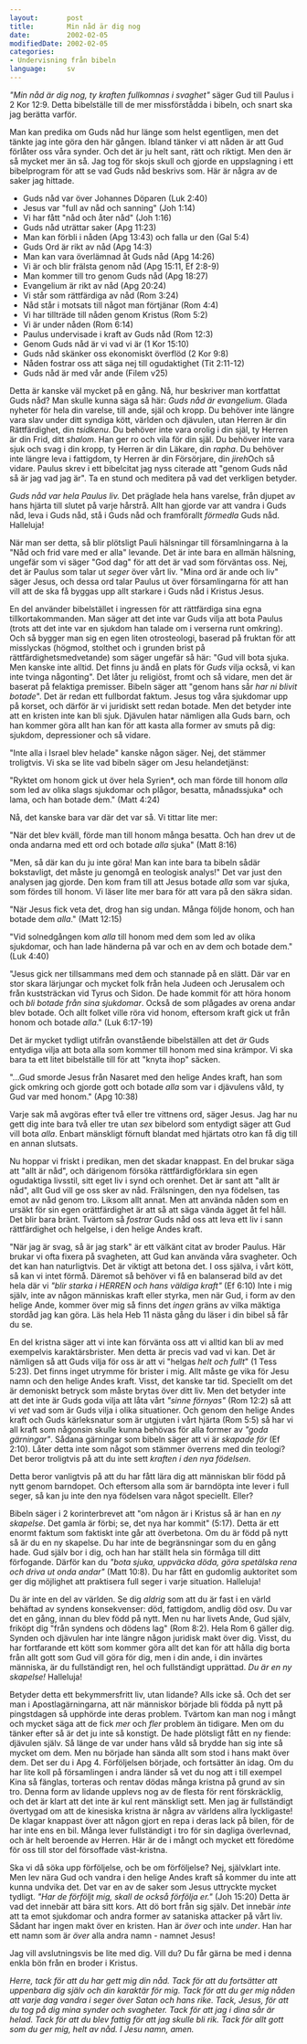 ```yaml
---
layout:       post
title:        Min nåd är dig nog
date:         2002-02-05
modifiedDate: 2002-02-05
categories:
- Undervisning från bibeln
language:     sv
---
```

<em>"Min nåd är dig nog, ty kraften fullkomnas i
svaghet"</em> säger Gud till Paulus i 2 Kor 12:9. Detta bibelställe
till de mer missförstådda i bibeln, och snart ska jag berätta
varför.

Man kan predika om Guds nåd hur länge som helst egentligen,
men det tänkte jag inte göra den här gången. Ibland tänker vi att
nåden är att Gud förlåter oss våra synder. Och det är ju helt sant,
rätt och riktigt. Men den är så mycket mer än så. Jag tog för skojs
skull och gjorde en uppslagning i ett bibelprogram för att se vad Guds
nåd beskrivs som. Här är några av de saker jag
hittade.

<ul>
<li>Guds nåd var över Johannes Döparen (Luk
2:40)</li>
<li>Jesus var "full av nåd och sanning" (Joh
1:14)</li>
<li>Vi har fått "nåd och åter nåd" (Joh
1:16)</li>
<li>Guds nåd uträttar saker (Apg 11:23)</li>
<li>Man
kan förbli i nåden (Apg 13:43) och falla ur den (Gal
5:4)</li>
<li>Guds Ord är rikt av nåd (Apg 14:3)</li>
<li>Man
kan vara överlämnad åt Guds nåd (Apg 14:26)</li>
<li>Vi är och blir
frälsta genom nåd (Apg 15:11, Ef 2:8-9)</li>
<li>Man kommer till
tro genom Guds nåd (Apg 18:27)</li>
<li>Evangelium är rikt av nåd
(Apg 20:24)</li>
<li>Vi står som rättfärdiga av nåd (Rom
3:24)</li>
<li>Nåd står i motsats till något man förtjänar (Rom
4:4)</li>
<li>Vi har tillträde till nåden genom Kristus (Rom
5:2)</li>
<li>Vi är under nåden (Rom 6:14)</li>
<li>Paulus
undervisade i kraft av Guds nåd (Rom 12:3)</li>
<li>Genom Guds nåd
är vi vad vi är (1 Kor 15:10)</li>
<li>Guds nåd skänker oss
ekonomiskt överflöd (2 Kor 9:8)</li>
<li>Nåden fostrar oss att säga
nej till ogudaktighet (Tit 2:11-12)</li>
<li>Guds nåd är med vår
ande (Filem v25)</li>
</ul>

Detta är kanske väl mycket på en
gång. Nå, hur beskriver man kortfattat Guds nåd? Man skulle kunna säga
så här: <em>Guds nåd är evangelium</em>. Glada nyheter för hela din
varelse, till ande, själ och kropp. Du behöver inte längre vara slav
under ditt syndiga kött, världen och djävulen, utan Herren är din
Rättfärdighet, din <em>tsidkenu</em>. Du behöver inte vara orolig i
din själ, ty Herren är din Frid, ditt <em>shalom</em>. Han ger ro och
vila för din själ. Du behöver inte vara sjuk och svag i din kropp, ty
Herren är din Läkare, din <em>rapha</em>. Du behöver inte längre leva
i fattigdom, ty Herren är din Försörjare, din <em>jireh</em>Och så
vidare. Paulus skrev i ett bibelcitat jag nyss citerade att "genom
Guds nåd så är jag vad jag är". Ta en stund och meditera på vad det
verkligen betyder.

<em>Guds nåd var hela Paulus liv.</em> Det
präglade hela hans varelse, från djupet av hans hjärta till slutet på
varje hårstrå. Allt han gjorde var att vandra i Guds nåd, leva i Guds
nåd, stå i Guds nåd och framförallt <em>förmedla</em> Guds
nåd. Halleluja!

När man ser detta, så blir plötsligt Pauli
hälsningar till församlningarna à la "Nåd och frid vare med er alla"
levande. Det är inte bara en allmän hälsning, ungefär som vi säger
"God dag" för att det är vad som förväntas oss. Nej, det är Paulus
som talar ut <em>seger</em> över vårt liv. "Mina ord är ande och
liv" säger Jesus, och dessa ord talar Paulus ut över församlingarna
för att han vill att de ska få byggas upp allt starkare i Guds nåd i
Kristus Jesus.

En del använder bibelstället i ingressen för att
rättfärdiga sina egna tillkortakommanden. Man säger att det inte var
Guds vilja att bota Paulus (trots att det inte var en sjukdom han
talade om i verserna runt omkring). Och så bygger man sig en egen
liten otrosteologi, baserad på fruktan för att misslyckas (högmod,
stolthet och i grunden brist på rättfärdighetsmedvetande) som säger
ungefär så här: "Gud vill bota sjuka. Men kanske inte alltid. Det
finns ju ändå en plats för <em>Guds</em> vilja också, vi kan inte
tvinga någonting". Det låter ju religiöst, fromt och så vidare, men
det är baserat på felaktiga premisser. Bibeln säger att "genom hans
sår <em>har ni blivit botade</em>". Det är redan ett fullbordat
faktum. Jesus tog våra sjukdomar upp på korset, och därför är vi
juridiskt sett redan botade. Men det betyder inte att en kristen inte
kan bli sjuk. Djävulen hatar nämligen alla Guds barn, och han kommer
göra allt han kan för att kasta alla former av smuts på dig: sjukdom,
depressioner och så vidare.

"Inte alla i Israel blev helade"
kanske någon säger. Nej, det stämmer troligtvis. Vi ska se lite vad
bibeln säger om Jesu helandetjänst:

"Ryktet om honom gick ut
över hela Syrien*, och man förde till honom <em>alla</em> som led av
olika slags sjukdomar och plågor, besatta, månadssjuka* och lama, och
han botade dem." (Matt 4:24)

Nå, det kanske bara var där det
var så. Vi tittar lite mer:

"När det blev kväll, förde man
till honom många besatta. Och han drev ut de onda andarna med ett ord
och botade <em>alla</em> sjuka" (Matt 8:16)

"Men, så där kan
du ju inte göra! Man kan inte bara ta bibeln sådär bokstavligt, det
måste ju genomgå en teologisk analys!" Det var just den analysen jag
gjorde. Den kom fram till att Jesus botade <em>alla</em> som var
sjuka, som fördes till honom. Vi läser lite mer bara för att vara på
den säkra sidan.

"När Jesus fick veta det, drog han sig
undan. Många följde honom, och han botade dem <em>alla</em>." (Matt
12:15)

"Vid solnedgången kom <em>alla</em> till honom med dem
som led av olika sjukdomar, och han lade händerna på var och en av dem
och botade dem." (Luk 4:40)

"Jesus gick ner tillsammans med
dem och stannade på en slätt. Där var en stor skara lärjungar och
mycket folk från hela Judeen och Jerusalem och från kuststräckan vid
Tyrus och Sidon. De hade kommit för att höra honom och <em>bli botade
från sina sjukdomar</em>. Också de som plågades av orena andar blev
botade. Och allt folket ville röra vid honom, eftersom kraft gick ut
från honom och botade <em>alla</em>." (Luk 6:17-19)

Det är
mycket tydligt utifrån ovanstående bibelställen att det <em>är</em>
Guds entydiga vilja att bota alla som kommer till honom med sina
krämpor. Vi ska bara ta ett litet bibelställe till för att "knyta
ihop" säcken.

"...Gud smorde Jesus från Nasaret med den
helige Andes kraft, han som gick omkring och gjorde gott och botade
<em>alla</em> som var i djävulens våld, ty Gud var med honom." (Apg
10:38)

Varje sak må avgöras efter två eller tre vittnens ord,
säger Jesus. Jag har nu gett dig inte bara två eller tre utan
<em>sex</em> bibelord som entydigt säger att Gud vill bota
<em>alla</em>. Enbart mänskligt förnuft blandat med hjärtats otro kan
få dig till en annan slutsats.

Nu hoppar vi friskt i predikan,
men det skadar knappast. En del brukar säga att "allt är nåd", och
därigenom försöka rättfärdigförklara sin egen ogudaktiga livsstil,
sitt eget liv i synd och orenhet. Det är sant att "allt är nåd",
allt Gud vill ge oss sker av nåd. Frälsningen, den nya födelsen, tas
emot av nåd genom tro. Liksom allt annat. Men att använda nåden som en
ursäkt för sin egen orättfärdighet är att så att säga vända ägget åt
fel håll. Det blir bara bränt. Tvärtom så <em>fostrar</em> Guds nåd
oss att leva ett liv i sann rättfärdighet och helgelse, i den helige
Andes kraft.

"När jag är svag, så är jag stark" är ett
välkänt citat av broder Paulus. Här brukar vi ofta fixera på
svagheten, att Gud kan använda våra svagheter. Och det kan han
naturligtvis. Det är viktigt att betona det. I oss själva, i vårt
kött, så kan vi intet förmå. Däremot så behöver vi få en balanserad
bild av det hela där vi <em>"blir starka i HERREN och hans väldiga
kraft"</em> (Ef 6:10) Inte i mig själv, inte av någon människas kraft
eller styrka, men när Gud, i form av den helige Ande, kommer över mig
så finns det <em>ingen</em> gräns av vilka mäktiga stordåd jag kan
göra. Läs hela Heb 11 nästa gång du läser i din bibel så får du
se.

En del kristna säger att vi inte kan förvänta oss att vi
alltid kan bli av med exempelvis karaktärsbrister. Men detta är precis
vad vad vi kan. Det är nämligen så att Guds vilja för oss är att vi
"helgas <em>helt och fullt</em>" (1 Tess 5:23). Det finns inget
utrymme för brister i mig. Allt måste ge vika för Jesu namn och den
helige Andes kraft. Visst, det kanske tar tid. Speciellt om det är
demoniskt betryck som måste brytas över ditt liv. Men det betyder inte
att det inte är Guds goda vilja att låta vårt <em>"sinne
förnyas"</em> (Rom 12:2) så att vi <em>vet</em> vad som är Guds vilja
i olika situationer. Och genom den helige Andes kraft och Guds
kärleksnatur som är utgjuten i vårt hjärta (Rom 5:5) så har vi all
kraft som någonsin skulle kunna behövas för alla former av <em>"goda
gärningar"</em>. Sådana gärningar som bibeln säger att vi är
<em>skapade för</em> (Ef 2:10). Låter detta inte som något som stämmer
överrens med din teologi? Det beror troligtvis på att du inte sett
<em>kraften i den nya födelsen</em>.

Detta beror vanligtvis på
att du har fått lära dig att människan blir född på nytt genom
barndopet. Och eftersom alla som är barndöpta inte lever i full seger,
så kan ju inte den nya födelsen vara något
speciellt. Eller?

Bibeln säger i 2 korinterbrevet att "om
någon är i Kristus så är han en <em>ny skapelse</em>. Det gamla är
förbi; se, det nya har kommit" (5:17). Detta är ett enormt faktum som
faktiskt inte går att överbetona. Om du är född på nytt så är du en ny
skapelse. Du har inte de begränsningar som du en gång hade. Gud själv
bor i dig, och han har ställt hela sin förmåga till ditt
förfogande. Därför kan du <em>"bota sjuka, uppväcka döda, göra
spetälska rena och driva ut onda andar"</em> (Matt 10:8). Du har fått
en gudomlig auktoritet som ger dig möjlighet att praktisera full seger
i varje situation. Halleluja!

Du är inte en del av världen. Se
dig <em>aldrig</em> som att du är fast i en värld behäftad av syndens
konsekvenser: död, fattigdom, andlig död osv. Du var det en gång,
innan du blev född på nytt. Men nu har livets Ande, Gud själv, friköpt
dig "från syndens och dödens lag" (Rom 8:2). Hela Rom 6 gäller
dig. Synden och djävulen har inte längre någon juridisk makt över
dig. Visst, du har fortfarande ett kött som kommer göra allt det kan
för att hålla dig borta från allt gott som Gud vill göra för dig, men
i din ande, i din invärtes människa, är du fullständigt ren, hel och
fullständigt upprättad. <em>Du är en ny skapelse!</em>
Halleluja!

Betyder detta ett bekymmersfritt liv, utan lidande?
Alls icke så. Och det ser man i Apostlagärningarna, att när människor
började bli födda på nytt på pingstdagen så upphörde inte deras
problem. Tvärtom kan man nog i mångt och mycket säga att de fick
<em>mer</em> och <em>fler</em> problem än tidigare. Men om du tänker
efter så är det ju inte så konstigt. De hade plötsligt fått en ny
fiende: djävulen själv. Så länge de var under hans våld så brydde han
sig inte så mycket om dem. Men nu började han sända allt som stod i
hans makt över dem. Det ser du i Apg 4. Förföljelsen började, och
fortsätter än idag. Om du har lite koll på församlingen i andra länder
så vet du nog att i till exempel Kina så fänglas, torteras och rentav
dödas många kristna på grund av sin tro. Denna form av lidande upplevs
nog av de flesta för rent förskräcklig, och det är klart att det inte
är kul rent mänskligt sett. Men jag är fullständigt övertygad om att
de kinesiska kristna är några av världens allra lyckligaste! De klagar
knappast över att någon gjort en repa i deras lack på bilen, för de
har inte ens en bil. Många lever fullständigt i tro för sin dagliga
överlevnad, och är helt beroende av Herren. Här är de i mångt och
mycket ett föredöme för oss till stor del försoffade
väst-kristna.

Ska vi då söka upp förföljelse, och be om
förföljelse? Nej, självklart inte. Men lev nära Gud och vandra i den
helige Andes kraft så kommer du inte att kunna undvika det. Det var en
av de saker som Jesus uttryckte mycket tydligt. <em>"Har de förföljt
mig, skall de också förfölja er."</em> (Joh 15:20) Detta är vad det
innebär att bära sitt kors. Att dö bort från sig själv. Det innebär
<em>inte</em> att ta emot sjukdomar och andra former av sataniska
attacker på vårt liv. Sådant har ingen makt över en kristen. Han är
<em>över</em> och inte <em>under</em>. Han har ett namn som är
<em>över</em> alla andra namn - namnet Jesus!

Jag vill
avslutningsvis be lite med dig. Vill du? Du får gärna be med i denna
enkla bön från en broder i Kristus.

<em>Herre, tack för att du
har gett mig din nåd. Tack för att du fortsätter att uppenbara dig
själv och din karaktär för mig. Tack för att du ger mig nåden att
varje dag vandra i seger över Satan och hans rike. Tack, Jesus, för
att du tog på dig mina synder och svagheter. Tack för att jag i dina
sår är helad. Tack för att du blev fattig för att jag skulle bli
rik. Tack för allt gott som du ger mig, helt av nåd.
I Jesu namn,
amen.</em>
